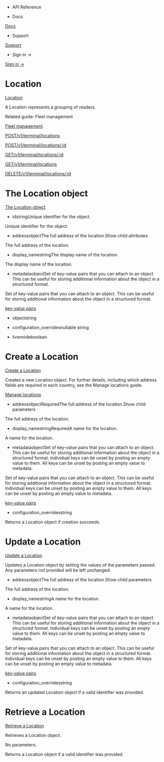 - API Reference

- Docs

[Docs](/)

- Support

[Support](https://support.stripe.com)

- Sign in →

[Sign in →](https://dashboard.stripe.com/login)

# Location

[Location](/api/terminal/locations)

A Location represents a grouping of readers.

Related guide: Fleet management

[Fleet management](/terminal/fleet/locations)

[POST/v1/terminal/locations](/api/terminal/locations/create)

[POST/v1/terminal/locations/:id](/api/terminal/locations/update)

[GET/v1/terminal/locations/:id](/api/terminal/locations/retrieve)

[GET/v1/terminal/locations](/api/terminal/locations/list)

[DELETE/v1/terminal/locations/:id](/api/terminal/locations/delete)

# The Location object

[The Location object](/api/terminal/locations/object)

- idstringUnique identifier for the object.

Unique identifier for the object.

- addressobjectThe full address of the location.Show child attributes

The full address of the location.

- display_namestringThe display name of the location.

The display name of the location.

- metadataobjectSet of key-value pairs that you can attach to an object. This can be useful for storing additional information about the object in a structured format.

Set of key-value pairs that you can attach to an object. This can be useful for storing additional information about the object in a structured format.

[key-value pairs](/api/metadata)

- objectstring

- configuration_overridesnullable string

- livemodeboolean

# Create a Location

[Create a Location](/api/terminal/locations/create)

Creates a new Location object. For further details, including which address fields are required in each country, see the Manage locations guide.

[Manage locations](/terminal/fleet/locations)

- addressobjectRequiredThe full address of the location.Show child parameters

The full address of the location.

- display_namestringRequiredA name for the location.

A name for the location.

- metadataobjectSet of key-value pairs that you can attach to an object. This can be useful for storing additional information about the object in a structured format. Individual keys can be unset by posting an empty value to them. All keys can be unset by posting an empty value to metadata.

Set of key-value pairs that you can attach to an object. This can be useful for storing additional information about the object in a structured format. Individual keys can be unset by posting an empty value to them. All keys can be unset by posting an empty value to metadata.

[key-value pairs](/api/metadata)

- configuration_overridesstring

Returns a Location object if creation succeeds.

# Update a Location

[Update a Location](/api/terminal/locations/update)

Updates a Location object by setting the values of the parameters passed. Any parameters not provided will be left unchanged.

- addressobjectThe full address of the location.Show child parameters

The full address of the location.

- display_namestringA name for the location.

A name for the location.

- metadataobjectSet of key-value pairs that you can attach to an object. This can be useful for storing additional information about the object in a structured format. Individual keys can be unset by posting an empty value to them. All keys can be unset by posting an empty value to metadata.

Set of key-value pairs that you can attach to an object. This can be useful for storing additional information about the object in a structured format. Individual keys can be unset by posting an empty value to them. All keys can be unset by posting an empty value to metadata.

[key-value pairs](/api/metadata)

- configuration_overridesstring

Returns an updated Location object if a valid identifier was provided.

# Retrieve a Location

[Retrieve a Location](/api/terminal/locations/retrieve)

Retrieves a Location object.

No parameters.

Returns a Location object if a valid identifier was provided.
